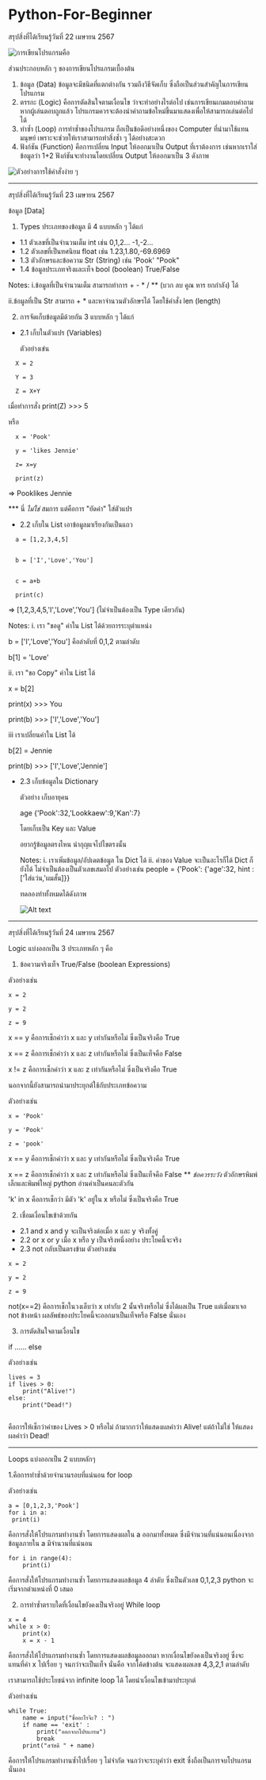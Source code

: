 # Python-For-Beginner

สรุปสิ่งที่ได้เรียนรู้วันที่ 22 เมษายน 2567

![การเขียนโปรแกรมคือ](Coding.png)

ส่วนประกอบหลัก ๆ ของการเขียนโปรแกรมเบื้องต้น 

1. ข้อมูล (Data) 
ข้อมูลจะมีชนิดที่แตกต่างกัน รวมถึงวิธีจัดเก็บ ซึ่งถือเป็นส่วนสำคัญในการเขียนโปรแกรม
2. ตรรกะ (Logic) คือการตัดสินใจตามเงื่อนไข ว่าจะทำอย่างไรต่อไป เช่นการเขียนเกมตอบคำถาม หากผู้เล่นตอบถูกแล้ว โปรแกรมควรจะต้องนำคำถามข้อใหม่ขึ้นมาแสดงเพื่อให้สามารถเล่นต่อไปได้ 
3. ทำซ้ำ (Loop) การทำซ้ำของโปรแกรม ถือเป็นข้อดีอย่างหนึ่งของ Computer ที่นำมาใช้แทนมนุษย์ เพราะจะช่วยให้เราสามารถทำสิ่งซ้ำ ๆ ได้อย่างสะดวก
4. ฟังก์ชัน (Function) คือการเปลี่ยน Input ให้ออกมาเป็น Output ที่เราต้องการ เช่นหากเราใส่ข้อมูลว่า 1+2 ฟังก์ชันจะทำงานโดยเปลี่ยน Output ให้ออกมาเป็น 3 ดังภาพ

![ตัวอย่างการใช้คำสั่งง่าย ๆ](Simple.png)

---

สรุปสิ่งที่ได้เรียนรู้วันที่ 23 เมษายน 2567

ข้อมูล [Data]

1. Types ประเภทของข้อมูล มี 4 แบบหลัก ๆ ได้แก่
- 1.1 ตัวเลขที่เป็นจำนวนเต็ม int เช่น 0,1,2...   -1,-2...
- 1.2 ตัวเลขที่เป็นทศนิยม float เช่น 1.23,1.80,-69.6969
- 1.3 ตัวอักษรและข้อความ Str (String) เช่น 'Pook' "Pook"
- 1.4 ข้อมูลประเภทจริงและเท็จ bool (boolean) True/False 

Notes: 
i.ข้อมูลที่เป็นจำนวนเต็ม สามารถทำการ + - * / ** (บวก ลบ คูณ หาร ยกกำลัง) ได้

ii.ข้อมูลที่เป็น Str สามารถ + * และหาจำนวนตัวอักษรได้ โดยใช้คำสั่ง len (length)


2. การจัดเก็บข้อมูลมีด้วยกัน 3 แบบหลัก ๆ ได้แก่
- 2.1 เก็บในตัวแปร (Variables) 

  ตัวอย่างเข่น

```
  X = 2 

  Y = 3

  Z = X+Y 
```

  เมื่อทำการสั่ง print(Z) >>> 5  

  หรือ 

```
  x = 'Pook' 

  y = 'likes Jennie' 

  z= x=y 

  print(z)

  ```
  
  => Pooklikes Jennie

  *** นี่ _ไม่ใช่_ สมการ แต่คือการ "ยัดค่า" ใส่ตัวแปร



- 2.2 เก็บใน List เอาข้อมูลมาเรียงกันเป็นแถว

```
  a = [1,2,3,4,5]


  b = ['I','Love','You']


  c = a+b 

  print(c)
```
  
  => [1,2,3,4,5,'I','Love','You'] (ไม่จำเป็นต้องเป็น Type เดียวกัน) 


  Notes: 
  i. เรา "ขอดู" ค่าใน List ได้ด้วยการระบุตำแหน่ง 


  b = ['I','Love','You'] คือลำดับที่ 0,1,2 ตามลำดับ


  b[1] = 'Love'

  ii. เรา "ขอ Copy" ค่าใน List ได้


  x = b[2]


  print(x) >>> You


  print(b) >>> ['I','Love','You']

  iii เราเปลี่ยนค่าใน List ได้ 

  b[2] = Jennie 

  print(b) >>> ['I','Love','Jennie']

- 2.3 เก็บข้อมูลใน Dictionary 

  ตัวอย่าง เก็บอายุคน 

  age {'Pook':32,'Lookkaew':9,'Kan':7}

  โดยเก็บเป็น Key และ Value

  อยากรู้ข้อมูลตรงไหน นำกุญแจไปไขตรงนั้น 

  Notes: 
  i. เราเพิ่มข้อมูล/อัปเดตข้อมูล ใน Dict ได้
  ii. ค่าของ Value จะเป็นอะไรก็ได้ Dict ก็ยังได้ ไม่จำเป็นต้องเป็นตัวเลขเสมอไป
  ตัวอย่างเช่น people = {'Pook': {'age':32, hint : ['ใส่แว่น,'ผมสั้น]}}

  ทดลองทำทั้งหมดได้ดังภาพ

  ![Alt text](datasimple.png)

---

สรุปสิ่งที่ได้เรียนรู้วันที่ 24 เมษายน 2567

Logic แบ่งออกเป็น 3 ประเภทหลัก ๆ คือ

1. ข้อความจริงเท็จ True/False (boolean Expressions)

ตัวอย่างเช่น 

```
x = 2

y = 2

z = 9
```

x == y 
คือการเช็กค่าว่า x และ y เท่ากันหรือไม่ ซึ่งเป็นจริงคือ True

x == z คือการเช็กค่าว่า x และ z เท่ากันหรือไม่ ซึ่งเป็นเท็จคือ False

x != z คือการเช็กค่าว่า x และ z เท่ากันหรือไม่ ซึ่งเป็นจริงคือ True 

นอกจากนี้ยังสามารถนำมาประยุกต์ใช้กับประเภทข้อความ

ตัวอย่างเช่น 
```
x = 'Pook'

y = 'Pook'

z = 'pook'
```

x == y คือการเช็กค่าว่า x และ y เท่ากันหรือไม่ ซึ่งเป็นจริงคือ True

x == z คือการเช็กค่าว่า x และ z เท่ากันหรือไม่ ซึ่งเป็นเท็จคือ False  ** _ข้อควรระวัง_ ตัวอักษรพิมพ์เล็กและพิมพ์ใหญ่ python อ่านค่าเป็นคนละตัวกัน 

'k' in x คือการเช็กว่า มีตัว 'k' อยู่ใน x หรือไม่ ซึ่งเป็นจริงคือ True 


2. เชื่อมเงื่อนไขเข้าด้วยกัน 
- 2.1 and x and y จะเป็นจริงต่อเมื่อ x และ y จริงทั้งคู่
- 2.2 or  x or y เมื่อ x หรือ y เป็นจริงหนึ่งอย่าง ประโยคนี้จะจริง
- 2.3 not กลับเป็นตรงข้าม 
ตัวอย่างเช่น 
```
x = 2

y = 2 

z = 9 
```
not(x==2) คือการเช็กในวงเล็บว่า x เท่ากับ 2 นั้นจริงหรือไม่ ซึ่งได้ผลเป็น True แต่เมื่อมาเจอ not ข้างหน้า ผลลัพธ์ของประโยคนี้จะออกมาเป็นเท็จหรือ False นั่นเอง 

3. การตัดสินใจตามเงื่อนไข 

if ...... else 

ตัวอย่างเช่น 

```
lives = 3
if lives > 0:
    print("Alive!")
else:
    print("Dead!")
    
```       

คือการให้เช็กว่าค่าของ Lives > 0 หรือไม่ ถ้ามากกว่าให้แสดงผลคำว่า 
Alive! แต่ถ้าไม่ใช่ ให้แสดงผลคำว่า Dead! 

----
Loops แบ่งออกเป็น 2 แบบหลักๆ 

1.คือการทำซ้ำด้วยจำนวนรอบที่แน่นอน for loop

ตัวอย่างเช่น 

```  
a = [0,1,2,3,'Pook']
for i in a:
 print(i)
```  
คือการสั่งให้โปรแกรมทำงานซ้ำ โดยการแสดงผลใน a ออกมาทั้งหมด ซึ่งมีจำนวนที่แน่นอนเนื่องจากข้อมูลภายใน a มีจำนวนที่แน่นอน

```
for i in range(4):
    print(i)
```

คือการสั่งให้โปรแกรมทำงานซ้ำ โดยการแสดงผลข้อมูล 4 ลำดับ ซึ่งเป็นตัวเลข 0,1,2,3 python จะเริ่มจากตำแหน่งที่ 0 เสมอ


2. การทำซ้ำตราบใดที่เงื่อนไขยังคงเป็นจริงอยู่ While loop 

```
x = 4
while x > 0:
    print(x)
    x = x - 1
```
คือการสั่งให้โปรแกรมทำงานซ้ำ โดยการแสดงผลข้อมูลออกมา หากเงื่อนไขยังคงเป็นจริงอยู่ ซึ่งจะแทนที่ค่า x ไปเรื่อย ๆ จนกว่าจะเป็นเท็จ นั่นคือ จากโค้ดข้างต้น จะแสดงผลเลข 4,3,2,1 ตามลำดับ 


เราสามารถใช้ประโยชน์จาก infinite loop ได้ โดยนำเงื่อนไขเข้ามาประยุกต์ 

ตัวอย่างเช่น 

```
while True:
    name = input("ชื่ออะไรจ๊ะ? : ")
    if name == 'exit' :
        print("ออกจากโปรแกรม")
        break
    print("สวัสดี " + name)
```

คือการให้โปรแกรมทำงานซ้ำไปเรื่อย ๆ ไม่จำกัด จนกว่าจะระบุคำว่า 
exit ซึ่งถือเป็นการจบโปรแกรมนั่นเอง 
